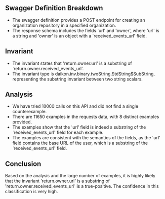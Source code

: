 ## Swagger Definition Breakdown
- The swagger definition provides a POST endpoint for creating an organization repository in a specified organization.
- The response schema includes the fields 'url' and 'owner', where 'url' is a string and 'owner' is an object with a 'received_events_url' field.

## Invariant
- The invariant states that 'return.owner.url' is a substring of 'return.owner.received_events_url'.
- The invariant type is daikon.inv.binary.twoString.StdString$SubString, representing the substring invariant between two string scalars.

## Analysis
- We have tried 10000 calls on this API and did not find a single counterexample.
- There are 11650 examples in the requests data, with 8 distinct examples provided.
- The examples show that the 'url' field is indeed a substring of the 'received_events_url' field for each example.
- The examples are consistent with the semantics of the fields, as the 'url' field contains the base URL of the user, which is a substring of the 'received_events_url' field.

## Conclusion
Based on the analysis and the large number of examples, it is highly likely that the invariant 'return.owner.url' is a substring of 'return.owner.received_events_url' is a true-positive. The confidence in this classification is very high.
